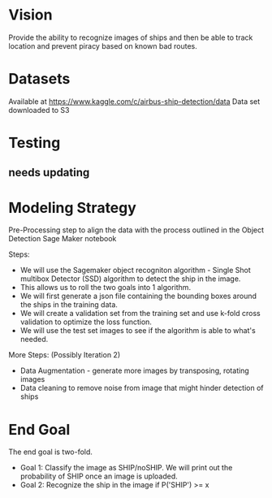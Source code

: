 # Vision
Provide the ability to recognize images of ships and then be able to track location and prevent piracy based on known bad routes.

# Datasets
Available at https://www.kaggle.com/c/airbus-ship-detection/data
Data set downloaded to S3


# Testing
## needs updating
# Modeling Strategy

Pre-Processing step to align the data with the process outlined in the Object Detection Sage Maker notebook

Steps:
 - We will use the Sagemaker object recogniton algorithm - Single Shot multibox Detector (SSD) algorithm to detect the ship in the image.
 - This allows us to roll the two goals into 1 algorithm. 
 - We will first generate a json file containing the bounding boxes around the ships in the training data.
 - We will create a validation set from the training set and use k-fold cross validation to optimize the loss function.
 - We will use the test set images to see if the algorithm is able to what's needed. 
 
 
 More Steps: (Possibly Iteration 2)

 - Data Augmentation - generate more images by transposing, rotating images 
 - Data cleaning to remove noise from image that might hinder detection of ships

# End Goal

The end goal is two-fold.

 - Goal 1: Classify the image as SHIP/noSHIP. We will print out the probability of SHIP once an image is uploaded. 
 - Goal 2: Recognize the ship in the image if P('SHIP') >= x
